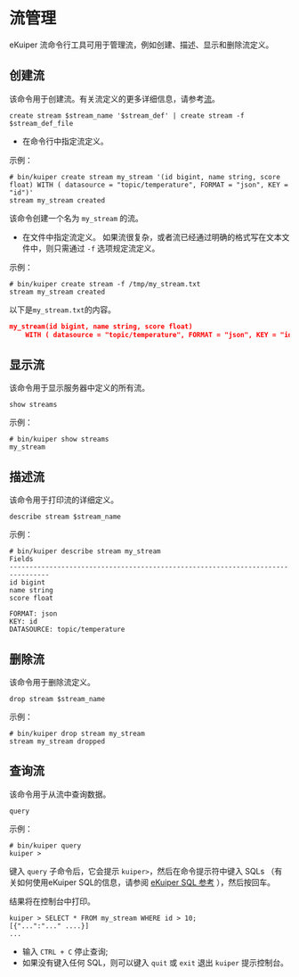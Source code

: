 # 流管理

eKuiper 流命令行工具可用于管理流，例如创建、描述、显示和删除流定义。

## 创建流

该命令用于创建流。有关流定义的更多详细信息，请参考[流](../../sqls/streams.md)。

```shell
create stream $stream_name '$stream_def' | create stream -f $stream_def_file
```

- 在命令行中指定流定义。

示例：

```shell
# bin/kuiper create stream my_stream '(id bigint, name string, score float) WITH ( datasource = "topic/temperature", FORMAT = "json", KEY = "id")'
stream my_stream created
```

该命令创建一个名为 `my_stream` 的流。

- 在文件中指定流定义。 如果流很复杂，或者流已经通过明确的格式写在文本文件中，则只需通过 `-f` 选项规定流定义。

示例：

```shell
# bin/kuiper create stream -f /tmp/my_stream.txt
stream my_stream created
```

以下是`my_stream.txt`的内容。

```json
my_stream(id bigint, name string, score float)
    WITH ( datasource = "topic/temperature", FORMAT = "json", KEY = "id");
```

## 显示流

该命令用于显示服务器中定义的所有流。

```shell
show streams
```

示例：

```shell
# bin/kuiper show streams
my_stream
```

## 描述流

该命令用于打印流的详细定义。

```shell
describe stream $stream_name
```

示例：

```shell
# bin/kuiper describe stream my_stream
Fields
--------------------------------------------------------------------------------
id bigint
name string
score float

FORMAT: json
KEY: id
DATASOURCE: topic/temperature
```

## 删除流

该命令用于删除流定义。

```shell
drop stream $stream_name
```

示例：

```shell
# bin/kuiper drop stream my_stream
stream my_stream dropped
```

## 查询流

该命令用于从流中查询数据。

```shell
query
```

示例：

```shell
# bin/kuiper query
kuiper >
```

键入 `query` 子命令后，它会提示 `kuiper>`，然后在命令提示符中键入 SQLs （有关如何使用eKuiper SQL的信息，请参阅 [eKuiper SQL 参考](../../sqls/overview.md) ），然后按回车。

结果将在控制台中打印。

```shell
kuiper > SELECT * FROM my_stream WHERE id > 10;
[{"...":"..." ....}]
...
```

- 输入 `CTRL + C` 停止查询;
- 如果没有键入任何 SQL，则可以键入 `quit` 或 `exit` 退出 `kuiper` 提示控制台。
